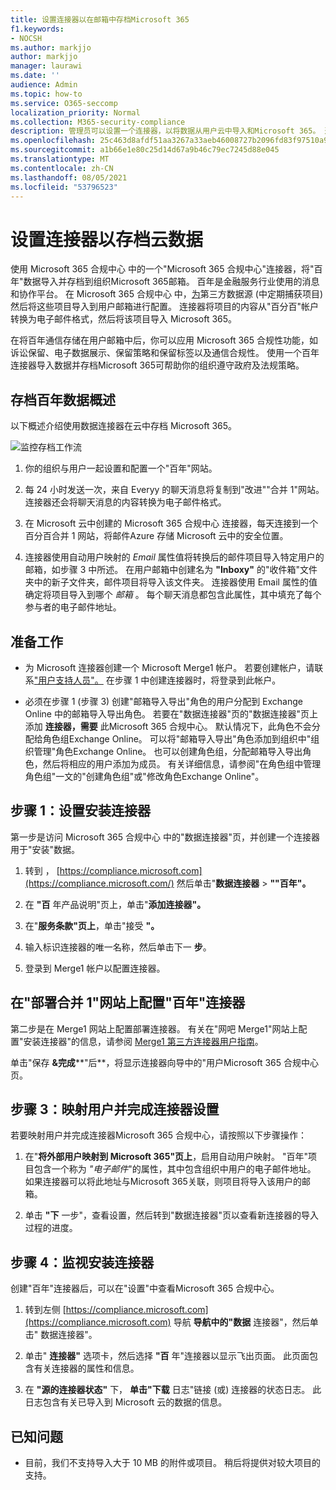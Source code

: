 ```yaml
---
title: 设置连接器以在邮箱中存档Microsoft 365
f1.keywords:
- NOCSH
ms.author: markjjo
author: markjjo
manager: laurawi
ms.date: ''
audience: Admin
ms.topic: how-to
ms.service: O365-seccomp
localization_priority: Normal
ms.collection: M365-security-compliance
description: 管理员可以设置一个连接器，以将数据从用户云中导入和Microsoft 365。 通过此连接器，您可以在 Microsoft 365 中存档来自第三方数据源Microsoft 365。 在存档此数据后，可以使用合规性功能（如合法保留、内容搜索和保留策略）管理第三方数据。
ms.openlocfilehash: 25c463d8afdf51aa3267a33aeb46008727b2096fd83f97510a92b28e04d99117
ms.sourcegitcommit: a1b66e1e80c25d14d67a9b46c79ec7245d88e045
ms.translationtype: MT
ms.contentlocale: zh-CN
ms.lasthandoff: 08/05/2021
ms.locfileid: "53796523"
---
```

# <a name="set-up-a-connector-to-archive-symphony-data"></a>设置连接器以存档云数据

使用 Microsoft 365 合规中心 中的一个"Microsoft 365 合规中心"连接器，将"百年"数据导入并存档到组织Microsoft 365邮箱。 百年是金融服务行业使用的消息和协作平台。 在 Microsoft 365 合规中心 中，[为](https://globanet.com/symphony)第三方数据源 (中定期捕获项目) 然后将这些项目导入到用户邮箱进行配置。 连接器将项目的内容从"百分百"帐户转换为电子邮件格式，然后将该项目导入 Microsoft 365。

在将百年通信存储在用户邮箱中后，你可以应用 Microsoft 365 合规性功能，如诉讼保留、电子数据展示、保留策略和保留标签以及通信合规性。 使用一个百年连接器导入数据并存档Microsoft 365可帮助你的组织遵守政府及法规策略。

## <a name="overview-of-archiving-symphony-data"></a>存档百年数据概述

以下概述介绍使用数据连接器在云中存档 Microsoft 365。

![监控存档工作流](../media/SymphonyConnectorWorkflow.png)

1. 你的组织与用户一起设置和配置一个"百年"网站。

2. 每 24 小时发送一次，来自 Everyy 的聊天消息将复制到"改进""合并 1"网站。 连接器还会将聊天消息的内容转换为电子邮件格式。

3. 在 Microsoft 云中创建的 Microsoft 365 合规中心 连接器，每天连接到一个百分百合并 1 网站，将邮件Azure 存储 Microsoft 云中的安全位置。

4. 连接器使用自动用户映射的 *Email* 属性值将转换后的邮件项目导入特定用户的邮箱，如步骤 3 中所述。 在用户邮箱中创建名为 **"Inboxy"** 的"收件箱"文件夹中的新子文件夹，邮件项目将导入该文件夹。 连接器使用 Email 属性的值确定将项目导入到哪个 *邮箱* 。 每个聊天消息都包含此属性，其中填充了每个参与者的电子邮件地址。

## <a name="before-you-begin"></a>准备工作

- 为 Microsoft 连接器创建一个 Microsoft Merge1 帐户。 若要创建帐户，请联系["用户支持人员"。](https://globanet.com/ms-connectors-contact) 在步骤 1 中创建连接器时，将登录到此帐户。

- 必须在步骤 1 (步骤 3) 创建"邮箱导入导出"角色的用户分配到 Exchange Online 中的邮箱导入导出角色。 若要在"数据连接器"页的"数据连接器"页上添加 **连接器，需要** 此Microsoft 365 合规中心。 默认情况下，此角色不会分配给角色组Exchange Online。 可以将"邮箱导入导出"角色添加到组织中"组织管理"角色Exchange Online。 也可以创建角色组，分配邮箱导入导出角色，然后将相应的用户添加为成员。 有关详细信息，请参阅"在角色[](/Exchange/permissions-exo/role-groups#create-role-groups)组中管理角色组[](/Exchange/permissions-exo/role-groups#modify-role-groups)"一文的"创建角色组"或"修改角色Exchange Online"。

## <a name="step-1-set-up-the-symphony-connector"></a>步骤 1：设置安装连接器

第一步是访问 Microsoft 365 合规中心 中的"数据连接器"页，并创建一个连接器用于"安装"数据。

1. 转到 ， [https://compliance.microsoft.com](https://compliance.microsoft.com/) 然后单击"**数据连接器**  >  **""百年"。**

2. 在 **"百** 年产品说明"页上，单击"**添加连接器"。**

3. 在"**服务条款"页上**，单击"接受 **"。**

4. 输入标识连接器的唯一名称，然后单击下一 **步**。

5. 登录到 Merge1 帐户以配置连接器。

## <a name="configure-the-symphony-connector-on-the-veritas-merge1-site"></a>在"部署合并 1"网站上配置"百年"连接器

第二步是在 Merge1 网站上配置部署连接器。 有关在"网吧 Merge1"网站上配置"安装连接器"的信息，请参阅 [Merge1 第三方连接器用户指南](https://docs.ms.merge1.globanetportal.com/Merge1%20Third-Party%20Connectors%20Symphony%20User%20Guide%20.pdf)。

单击"保存 **&完成****"后**，将显示连接器向导中的"用户Microsoft 365 合规中心页。

## <a name="step-3-map-users-and-complete-the-connector-setup"></a>步骤 3：映射用户并完成连接器设置

若要映射用户并完成连接器Microsoft 365 合规中心，请按照以下步骤操作：

1. 在"**将外部用户映射到 Microsoft 365"页上**，启用自动用户映射。 "百年"项目包含一个称为 *"电子邮件*"的属性，其中包含组织中用户的电子邮件地址。 如果连接器可以将此地址与Microsoft 365关联，则项目将导入该用户的邮箱。

2. 单击 **"下** 一步"，查看设置，然后转到"数据连接器"页以查看新连接器的导入过程的进度。

## <a name="step-4-monitor-the-symphony-connector"></a>步骤 4：监视安装连接器

创建"百年"连接器后，可以在"设置"中查看Microsoft 365 合规中心。

1. 转到左侧 [https://compliance.microsoft.com](https://compliance.microsoft.com) 导航 **导航中的"数据** 连接器"，然后单击" 数据连接器"。

2. 单击" **连接器"** 选项卡，然后选择 **"百** 年"连接器以显示飞出页面。 此页面包含有关连接器的属性和信息。

3. 在 **"源的连接器状态"** 下， **单击"下载** 日志"链接 (或) 连接器的状态日志。 此日志包含有关已导入到 Microsoft 云的数据的信息。

## <a name="known-issues"></a>已知问题

- 目前，我们不支持导入大于 10 MB 的附件或项目。 稍后将提供对较大项目的支持。